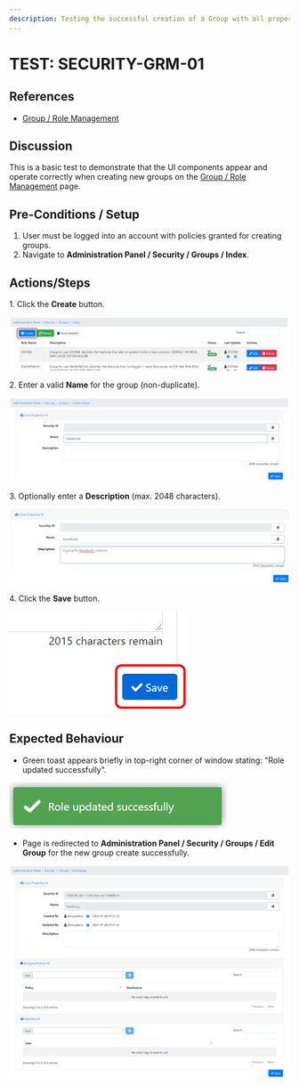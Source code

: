 ```yaml
---
description: Testing the successful creation of a Group with all properties specified.
---
```


# TEST: SECURITY-GRM-01

## References

* [Group / Role Management](../../../../../../operations-1/system-administration/security-administration/group-role-management.md)

## Discussion

This is a basic test to demonstrate that the UI components appear and operate correctly when creating new groups on the [Group / Role Management](../../../../../../operations-1/system-administration/security-administration/group-role-management.md) page.

## Pre-Conditions / Setup

1. User must be logged into an account with policies granted for creating groups.
2. Navigate to **Administration Panel / Security / Groups / Index**.&#x20;

## Actions/Steps

1\. Click the **Create** button.

![](<../../../../../../.gitbook/assets/image (295).png>)

2\. Enter a valid **Name** for the group (non-duplicate).

![](<../../../../../../.gitbook/assets/image (336).png>)

3\. Optionally enter a **Description** (max. 2048 characters).

![](<../../../../../../.gitbook/assets/image (316).png>)

4\. Click the **Save** button.

![](<../../../../../../.gitbook/assets/image (304).png>)

## Expected Behaviour

* Green toast appears briefly in top-right corner of window stating: "Role updated successfully".

![](<../../../../../../.gitbook/assets/image (292).png>)

* Page is redirected to **Administration Panel / Security / Groups / Edit Group** for the new group create successfully.

![](<../../../../../../.gitbook/assets/image (303).png>)
